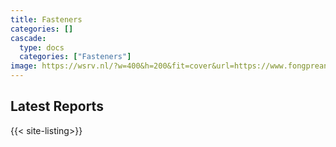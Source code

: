 ```yaml
---
title: Fasteners
categories: []
cascade:
  type: docs
  categories: ["Fasteners"]
image: https://wsrv.nl/?w=400&h=200&fit=cover&url=https://www.fongprean.com/web/image/16681-dc113d3f/a-lot-of-screws-2025-03-08-16-25-55-utc%20%281%29.jpg
---
```


## Latest Reports

{{< site-listing>}}
